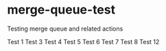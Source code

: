 # merge-queue-test
Testing merge queue and related actions

Test 1
Test 3
Test 4
Test 5
Test 6
Test 7
Test 8
Test 12
